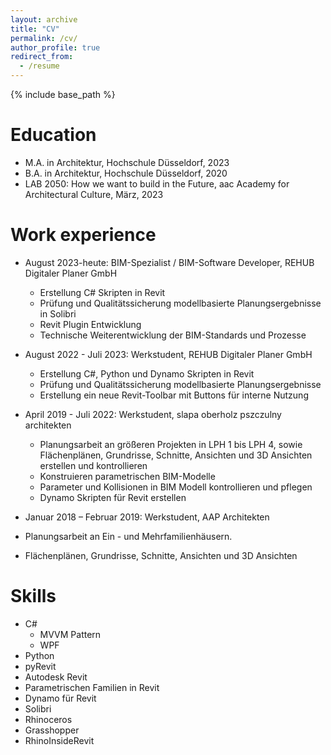 ```yaml
---
layout: archive
title: "CV"
permalink: /cv/
author_profile: true
redirect_from:
  - /resume
---
```


{% include base_path %}

Education
======
* M.A.  in Architektur, Hochschule Düsseldorf, 2023
* B.A. in Architektur, Hochschule Düsseldorf, 2020
* LAB 2050: How we want to build in the Future,  aac Academy for 
Architectural Culture, März, 2023

Work experience
======
* August 2023-heute: BIM-Spezialist /  BIM-Software Developer, REHUB Digitaler Planer GmbH
  * Erstellung C# Skripten in Revit
  * Prüfung und Qualitätssicherung modellbasierte Planungsergebnisse in Solibri
  * Revit Plugin Entwicklung
  * Technische Weiterentwicklung der BIM-Standards und Prozesse

* August 2022 - Juli 2023: Werkstudent, REHUB Digitaler Planer GmbH
  * Erstellung C#, Python und Dynamo Skripten in Revit
  * Prüfung und Qualitätssicherung modellbasierte Planungsergebnisse
  * Erstellung ein neue Revit-Toolbar mit Buttons für interne Nutzung

* April 2019 - Juli 2022:  Werkstudent, slapa oberholz pszczulny architekten
  * Planungsarbeit an größeren Projekten in LPH 1 bis LPH 4, sowie Flächenplänen, Grundrisse, Schnitte, Ansichten und 3D Ansichten erstellen und kontrollieren
  * Konstruieren parametrischen BIM-Modelle
  * Parameter und Kollisionen in BIM Modell kontrollieren und pflegen
  * Dynamo Skripten für Revit erstellen

*  Januar 2018 – Februar 2019:  Werkstudent, AAP Architekten
  * Planungsarbeit an Ein - und Mehrfamilienhäusern. 
  * Flächenplänen, Grundrisse, Schnitte, Ansichten und 3D Ansichten

Skills
======
* C#
  * MVVM Pattern
  * WPF
* Python
* pyRevit
* Autodesk Revit 
* Parametrischen Familien in Revit 
* Dynamo für Revit 
* Solibri
* Rhinoceros
* Grasshopper
* RhinoInsideRevit

